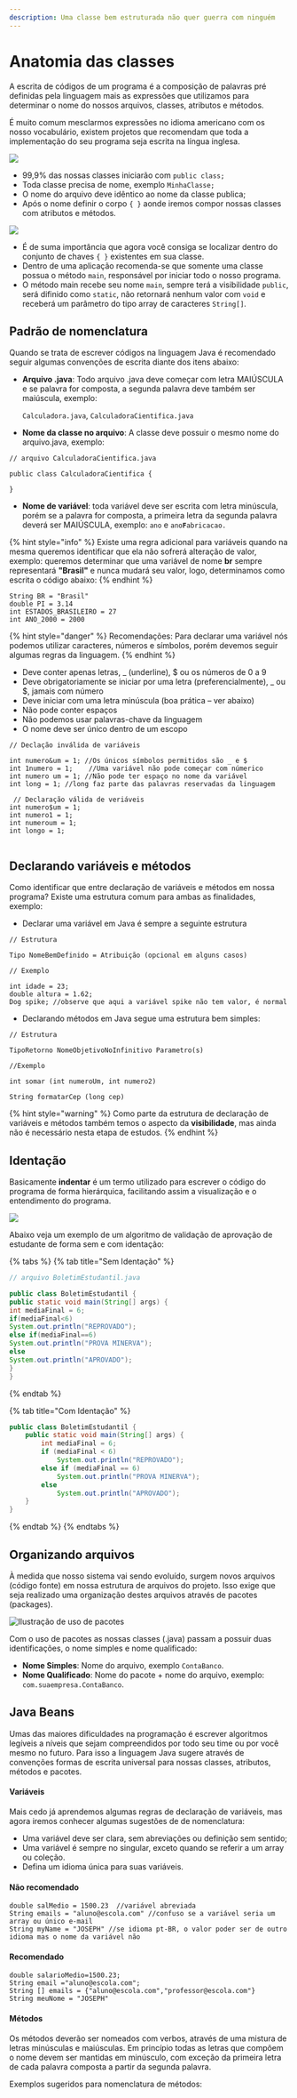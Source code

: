 ```yaml
---
description: Uma classe bem estruturada não quer guerra com ninguém
---
```


# Anatomia das classes

A escrita de códigos de um programa é a composição de palavras pré definidas pela linguagem mais as expressões que utilizamos para determinar o nome do nossos arquivos, classes, atributos e métodos.

É muito comum mesclarmos expressões no idioma americano com os nosso vocabulário, existem projetos que recomendam que toda a implementação do seu programa seja escrita na língua inglesa.

![](<../.gitbook/assets/image (8).png>)

* 99,9% das nossas classes iniciarão com `public class;`
* Toda classe precisa de nome, exemplo `MinhaClasse;`
* O nome do arquivo deve idêntico ao nome da classe publica;
* Após o nome definir o corpo `{ }` aonde iremos compor nossas classes com atributos e métodos.

![](<../.gitbook/assets/image (12).png>)

* É de suma importância que agora você consiga se localizar dentro do conjunto de chaves `{ }` existentes em sua classe.
* Dentro de uma aplicação recomenda-se que somente uma classe possua o método `main`, responsável por iniciar todo o nosso programa.
* O método main recebe seu nome `main`, sempre terá a visibilidade `public`, será difinido como `static`, não retornará nenhum valor com `void` e receberá um parâmetro do tipo array de caracteres `String[]`.

## Padrão de nomenclatura

Quando se trata de escrever códigos na linguagem Java é recomendado seguir algumas convenções de escrita diante dos itens abaixo:

*   **Arquivo .java**: Todo arquivo .java deve começar com letra MAIÚSCULA e se palavra for composta, a segunda palavra deve também ser maiúscula, exemplo:

    `Calculadora.java`, `CalculadoraCientifica.java`
* **Nome da classe no arquivo**: A classe deve possuir o mesmo nome do arquivo.java, exemplo:

```
// arquivo CalculadoraCientifica.java

public class CalculadoraCientifica {

}
```

* **Nome de variável**: toda variável deve ser escrita com letra minúscula, porém se a palavra for composta, a primeira letra da segunda palavra deverá ser MAIÚSCULA, exemplo: `ano` e `ano`**`F`**`abricacao.`

{% hint style="info" %}
Existe uma regra adicional para variáveis quando na mesma queremos identificar que ela não sofrerá alteração de valor, exemplo: queremos determinar que uma variável de nome **br** sempre representará **"Brasil"** e nunca mudará seu valor, logo, determinamos como escrita o código abaixo:
{% endhint %}

```
String BR = "Brasil"
double PI = 3.14
int ESTADOS_BRASILEIRO = 27
int ANO_2000 = 2000
```

{% hint style="danger" %}
Recomendações: Para declarar uma variável nós podemos utilizar caracteres, números e símbolos, porém devemos seguir algumas regras da linguagem.
{% endhint %}

* Deve conter apenas letras, \_ (underline), $ ou os números de 0 a 9
* Deve obrigatoriamente se iniciar por uma letra (preferencialmente), \_ ou $, jamais com número
* Deve iniciar com uma letra minúscula (boa prática – ver abaixo)
* Não pode conter espaços
* Não podemos usar palavras-chave da linguagem
* O nome deve ser único dentro de um escopo

```
// Declação inválida de variáveis

int numero&um = 1; //Os únicos símbolos permitidos são _ e $
int 1numero = 1;    //Uma variável não pode começar com númerico
int numero um = 1; //Não pode ter espaço no nome da variável
int long = 1; //long faz parte das palavras reservadas da linguagem
 
 // Declaração válida de veriáveis
int numero$um = 1;
int numero1 = 1;
int numeroum = 1;
int longo = 1;
		
```

## Declarando variáveis e métodos

Como identificar que entre declaração de variáveis e métodos em nossa programa? Existe uma estrutura comum para ambas as finalidades, exemplo:

* Declarar uma variável em Java é sempre a seguinte estrutura

```
// Estrutura

Tipo NomeBemDefinido = Atribuição (opcional em alguns casos)

// Exemplo

int idade = 23;
double altura = 1.62;
Dog spike; //observe que aqui a variável spike não tem valor, é normal
```

* Declarando métodos em Java segue uma estrutura bem simples:

```
// Estrutura

TipoRetorno NomeObjetivoNoInfinitivo Parametro(s)

//Exemplo

int somar (int numeroUm, int numero2)

String formatarCep (long cep)
```

{% hint style="warning" %}
Como parte da estrutura de declaração de variáveis e métodos também temos o aspecto da **visibilidade**, mas ainda não é necessário nesta etapa de estudos.
{% endhint %}

## Identação

Basicamente **indentar** é um termo utilizado para escrever o código do programa de forma hierárquica, facilitando assim a visualização e o entendimento do programa.

![](<../.gitbook/assets/image (5).png>)

Abaixo veja um exemplo de um algoritmo de validação de aprovação de estudante de forma sem e com identação:

{% tabs %}
{% tab title="Sem Identação" %}
```java
// arquivo BoletimEstudantil.java

public class BoletimEstudantil {
public static void main(String[] args) {
int mediaFinal = 6;
if(mediaFinal<6)	
System.out.println("REPROVADO"); 
else if(mediaFinal==6)
System.out.println("PROVA MINERVA"); 
else
System.out.println("APROVADO"); 		
}
}
```
{% endtab %}

{% tab title="Com Identação" %}
```java
public class BoletimEstudantil {
	public static void main(String[] args) {
		int mediaFinal = 6;
		if (mediaFinal < 6)
			System.out.println("REPROVADO");
		else if (mediaFinal == 6)
			System.out.println("PROVA MINERVA");
		else
			System.out.println("APROVADO");
	}
}
```
{% endtab %}
{% endtabs %}

## Organizando arquivos

À medida que nosso sistema vai sendo evoluído, surgem novos arquivos (código fonte) em nossa estrutura de arquivos do projeto. Isso exige que seja realizado uma organização destes arquivos através de pacotes (packages).

![Ilustração de uso de pacotes](<../.gitbook/assets/image (2).png>)

Com o uso de pacotes as nossas classes (.java) passam a possuir duas identificações, o nome simples e nome qualificado:

* **Nome Simples**: Nome do arquivo, exemplo `ContaBanco`.
* **Nome Qualificado**: Nome do pacote + nome do arquivo, exemplo: `com.suaempresa.ContaBanco`.

## Java Beans

Umas das maiores dificuldades na programação é escrever algoritmos legíveis a níveis que sejam compreendidos por todo seu time ou por você mesmo no futuro. Para isso a linguagem Java sugere através de convenções formas de escrita universal para nossas classes, atributos, métodos e pacotes.

#### Variáveis

Mais cedo já aprendemos algumas regras de declaração de variáveis, mas agora iremos conhecer algumas sugestões de de nomenclatura:

* Uma variável deve ser clara, sem abreviações ou definição sem sentido;
* Uma variável é sempre no singular, exceto quando se referir a um array ou coleção.
* Defina um idioma única para suas variáveis.

#### Não recomendado

```
double salMedio = 1500.23  //variável abreviada
String emails = "aluno@escola.com" //confuso se a variável seria um array ou único e-mail
String myName = "JOSEPH" //se idioma pt-BR, o valor poder ser de outro idioma mas o nome da variável não 
```

#### Recomendado

```
double salarioMedio=1500.23;
String email ="aluno@escola.com";
String [] emails = {"aluno@escola.com","professor@escola.com"}
String meuNome = "JOSEPH" 
```

#### Métodos

Os métodos deverão ser nomeados com verbos, através de uma mistura de letras minúsculas e maiúsculas. Em princípio todas as letras que compõem o nome devem ser mantidas em minúsculo, com exceção da primeira letra de cada palavra composta a partir da segunda palavra.

Exemplos sugeridos para nomenclatura de métodos:





